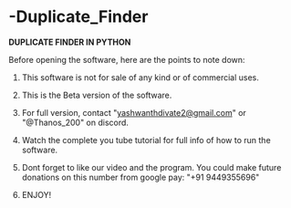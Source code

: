 # -Duplicate_Finder
****DUPLICATE FINDER IN PYTHON****

Before opening the software, here are the points to note down:

1. This software is not for sale of any kind or of commercial uses.

2. This is the Beta version of the software.

3. For full version, contact "yashwanthdivate2@gmail.com" or "@Thanos_200" on discord.

4. Watch the complete you tube tutorial for full info of how to run the software.

5. Dont forget to like our video and the program. You could make future donations on this number from google pay: "+91 9449355696"

6. ENJOY!
